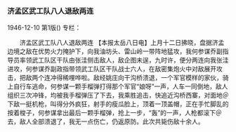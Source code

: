 ### 济孟区武工队八人退敌两连

1946-12-10
第1版()
专栏：

　　济孟区武工队八人退敌两连
    【本报太岳八日电】上月十二日拂晓，盘据济孟边境之敌在优势火力掩护下，向我油坊头、雷山岭一带阵地猛攻，我何参谋乔副指导员率领武工队区干队由张洼侧击敌人，敌企图未逞，九时许，便分两连向我张洼进攻，何参谋乔副政指带领武工队区干队战士六人，在敌密集炮火中对敌展开攻击，把敌两个连冲得稀哩哗啦。敌经姚庄向干沟桥溃退，一个军官模样的家伙，骑上自行车逃命，何参谋一颗手榴弹打得那个军官“娘呀”一声，人车一同倒地，敌人组织三次冲锋，均被我手榴弹压了下去，我乘胜追击，快追近沟桥西寨，对面地＠下敌一挺机枪，叫得分外疯狂，射手的瘦瓜脸上，顶着一顶盖帽，正在手忙脚乱的按着梭子，何参谋拿出最后一颗手榴弹，抢上一步，“轰”的一声，人枪都滚下＠去，敌人全部溃退了，我无一点伤亡，仍返原防。此次共毙伤敌十余人。
